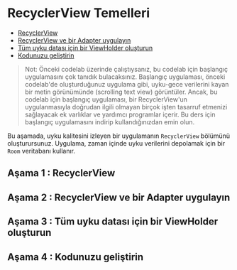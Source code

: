 # <a name="1"></a>RecyclerView Temelleri

- [RecyclerView](#a)
- [RecyclerView ve bir Adapter uygulayın](#b)
- [Tüm uyku datası için bir ViewHolder oluşturun](#c)
- [Kodunuzu geliştirin](#d)

>Not: Önceki codelab üzerinde çalıştıysanız, bu codelab için başlangıç uygulamasını çok tanıdık bulacaksınız. Başlangıç uygulaması, önceki codelab'de oluşturduğunuz uygulama gibi, uyku-gece verilerini kayan bir metin görünümünde (scrolling text view) görüntüler. Ancak, bu codelab için başlangıç uygulaması, bir RecyclerView'un uygulanmasıyla doğrudan ilgili olmayan birçok işten tasarruf etmenizi sağlayacak ek varlıklar ve yardımcı programlar içerir. Bu ders için başlangıç uygulamasını indirip kullandığınızdan emin olun.

Bu aşamada, uyku kalitesini izleyen bir uygulamanın `RecyclerView` bölümünü oluşturursunuz. Uygulama, zaman içinde uyku verilerini depolamak için bir `Room` veritabanı kullanır.







## <a name="a"></a>Aşama 1 : RecyclerView
## <a name="b"></a>Aşama 2 : RecyclerView ve bir Adapter uygulayın
## <a name="c"></a>Aşama 3 : Tüm uyku datası için bir ViewHolder oluşturun
## <a name="d"></a>Aşama 4 : Kodunuzu geliştirin
